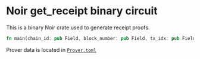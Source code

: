 # Noir get_receipt binary circuit

This is a binary Noir crate used to generate receipt proofs.

```rust
fn main(chain_id: pub Field, block_number: pub Field, tx_idx: pub Field) -> pub TxReceiptWithinBlock<...>
```

Prover data is located in [`Prover.toml`](Prover.toml)
